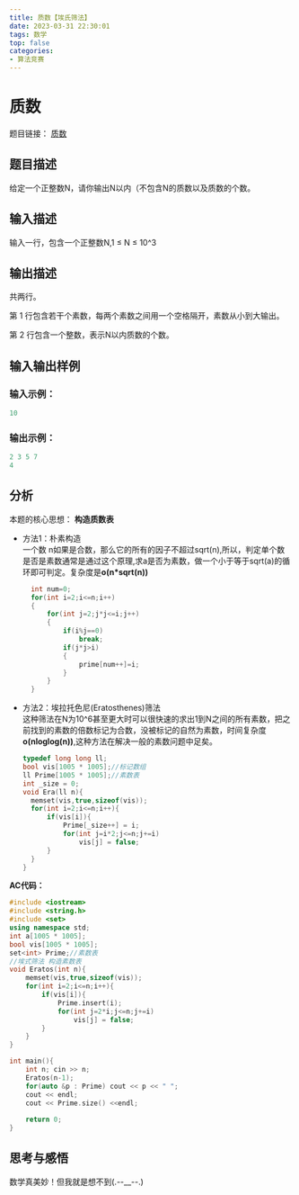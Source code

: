 ```yaml
---
title: 质数【埃氏筛法】
date: 2023-03-31 22:30:01
tags: 数学
top: false
categories:
- 算法竞赛
---
```

# 质数
题目链接： [质数](https://www.lanqiao.cn/problems/1557/learning/?contest_id=96)  
<!--more-->
## 题目描述
给定一个正整数N，请你输出N以内（不包含N的质数以及质数的个数。  

## 输入描述
输入一行，包含一个正整数N,1 ≤ N ≤ 10^3  

## 输出描述 
共两行。  

第 1 行包含若干个素数，每两个素数之间用一个空格隔开，素数从小到大输出。  

第 2 行包含一个整数，表示N以内质数的个数。  

## 输入输出样例

### 输入示例：  
  ```cpp
  10
  ``` 

### 输出示例：  
  ```cpp
  2 3 5 7
  4
  ```

## 分析

本题的核心思想： **构造质数表**   
- 方法1：朴素构造    
  一个数 n如果是合数，那么它的所有的因子不超过sqrt(n),所以，判定单个数是否是素数通常是通过这个原理,求a是否为素数，做一个小于等于sqrt(a)的循环即可判定。复杂度是**o(n*sqrt(n))** 
  ```cpp
    int num=0;
    for(int i=2;i<=n;i++)
    {
        for(int j=2;j*j<=i;j++)
        {
            if(i%j==0)
                break;
            if(j*j>i)
            {
                prime[num++]=i;
            }
        }
    }
  ``` 
- 方法2：埃拉托色尼(Eratosthenes)筛法  
  这种筛法在N为10^6甚至更大时可以很快速的求出1到N之间的所有素数，把之前找到的素数的倍数标记为合数，没被标记的自然为素数，时间复杂度**o(nloglog(n))**,这种方法在解决一般的素数问题中足矣。  
  ```cpp
  typedef long long ll;
  bool vis[1005 * 1005];//标记数组
  ll Prime[1005 * 1005];//素数表
  int _size = 0;
  void Era(ll n){
    memset(vis,true,sizeof(vis));
    for(int i=2;i<=n;i++){
        if(vis[i]){
            Prime[_size++] = i;
            for(int j=i*2;j<=n;j+=i)
                vis[j] = false;
        }
    }
  }
  ```

**AC代码：**  
```cpp
#include <iostream>
#include <string.h>
#include <set>
using namespace std;
int a[1005 * 1005];
bool vis[1005 * 1005];
set<int> Prime;//素数表
//埃式筛法 构造素数表
void Eratos(int n){
    memset(vis,true,sizeof(vis));
    for(int i=2;i<=n;i++){
        if(vis[i]){
            Prime.insert(i);
            for(int j=2*i;j<=n;j+=i)
                vis[j] = false;
        }
    }
}

int main(){
    int n; cin >> n;
    Eratos(n-1);
    for(auto &p : Prime) cout << p << " ";
    cout << endl;
    cout << Prime.size() <<endl;
        
    return 0;
}
```
## 思考与感悟

数学真美妙！但我就是想不到(.--__--.)  
